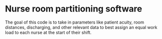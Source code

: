 # Nurse room partitioning software

The goal of this code is to take in parameters like patient acuity, room distances, discharging, and other relevant data to best assign an equal work load to each nurse at the start of their shift.